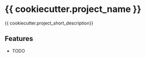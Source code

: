 # {{ cookiecutter.project_name }}
{{ cookiecutter.project_short_description}}

## Features

* TODO

